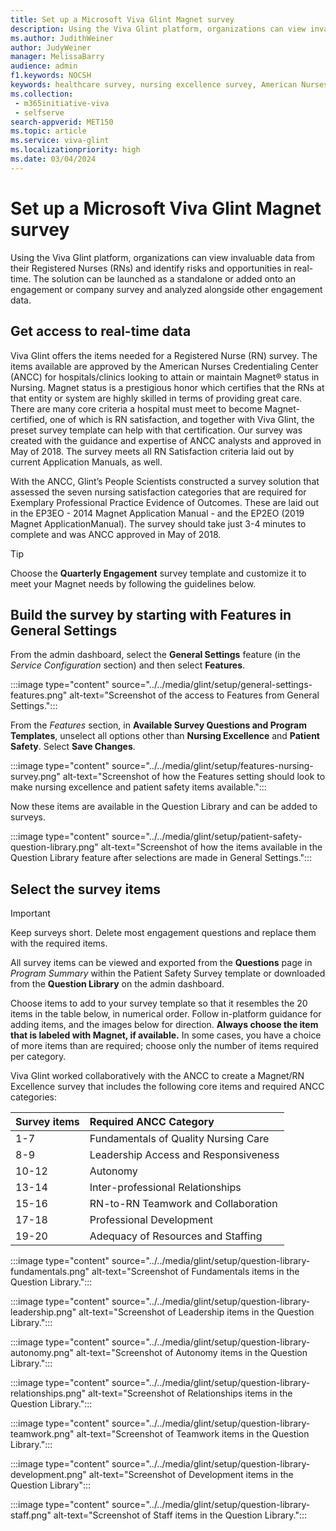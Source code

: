 ```yaml
---
title: Set up a Microsoft Viva Glint Magnet survey
description: Using the Viva Glint platform, organizations can view invaluable data from their RNs and identify risks and opportunities in real-time.
ms.author: JudithWeiner
author: JudyWeiner
manager: MelissaBarry
audience: admin
f1.keywords: NOCSH
keywords: healthcare survey, nursing excellence survey, American Nurses Credentialing Center, Magneet
ms.collection: 
 - m365initiative-viva
 - selfserve
search-appverid: MET150
ms.topic: article
ms.service: viva-glint
ms.localizationpriority: high
ms.date: 03/04/2024
---
```


# Set up a Microsoft Viva Glint Magnet survey

Using the Viva Glint platform, organizations can view invaluable data from their Registered Nurses (RNs) and identify risks and opportunities in real-time. The solution can be launched as a standalone or added onto an engagement or company survey and analyzed alongside other engagement data.

## Get access to real-time data

Viva Glint offers the items needed for a Registered Nurse (RN) survey. The items available are approved by the American Nurses Credentialing Center (ANCC) for hospitals/clinics looking to attain or maintain Magnet® status in Nursing. Magnet status is a prestigious honor which certifies that the RNs at that entity or system are highly skilled in terms of providing great care. There are many core criteria a hospital must meet to become Magnet-certified, one of which is RN satisfaction, and together with Viva Glint, the preset survey template can help with that certification. Our survey was created with the guidance and expertise of ANCC analysts and approved in May of 2018. The survey meets all RN Satisfaction criteria laid out by current Application Manuals, as well. 

With the ANCC, Glint’s People Scientists constructed a survey solution that assessed the seven nursing satisfaction categories that are required for Exemplary Professional Practice Evidence of Outcomes. These are laid out in the EP3EO - 2014 Magnet Application Manual - and the EP2EO (2019 Magnet ApplicationManual). The survey should take just 3-4 minutes to complete and was ANCC approved in May of 2018. 

> [!TIP]
> Choose the **Quarterly Engagement** survey template and customize it to meet your Magnet needs by following the guidelines below.

## Build the survey by starting with Features in General Settings

From the admin dashboard, select the **General Settings** feature (in the *Service Configuration* section) and then select **Features**. 

:::image type="content" source="../../media/glint/setup/general-settings-features.png" alt-text="Screenshot of the access to Features from General Settings.":::

From the *Features* section, in **Available Survey Questions and Program Templates**, unselect all options other than **Nursing Excellence** and **Patient Safety**. 
Select **Save Changes**. 

:::image type="content" source="../../media/glint/setup/features-nursing-survey.png" alt-text="Screenshot of how the Features setting should look to make nursing excellence and patient safety items available.":::

Now these items are available in the Question Library and can be added to surveys.

:::image type="content" source="../../media/glint/setup/patient-safety-question-library.png" alt-text="Screenshot of how the items available in the Question Library feature after selections are made in General Settings.":::

## Select the survey items

>[!IMPORTANT]
>Keep surveys short. Delete most engagement questions and replace them with the required items.

All survey items can be viewed and exported from the **Questions** page in *Program Summary* within the Patient Safety Survey template or downloaded from the **Question Library** on the admin dashboard. 

Choose items to add to your survey template so that it resembles the 20 items in the table below, in numerical order. Follow in-platform guidance for adding items, and the images below for direction. **Always choose the item that is labeled with Magnet, if available.** In some cases, you have a choice of more items than are required; choose only the number of items required per category. 

Viva Glint worked collaboratively with the ANCC to create a Magnet/RN Excellence survey that includes the following core items and required ANCC categories:

|Survey items|Required ANCC Category|
|:-----------|:----------------------|
|1-7|Fundamentals of Quality Nursing Care|
|8-9|Leadership Access and Responsiveness|
|10-12|Autonomy|
|13-14|Inter-professional Relationships|
|15-16|RN-to-RN Teamwork and Collaboration|
|17-18|Professional Development|
|19-20|Adequacy of Resources and Staffing|

:::image type="content" source="../../media/glint/setup/question-library-fundamentals.png" alt-text="Screenshot of Fundamentals items in the Question Library.":::

:::image type="content" source="../../media/glint/setup/question-library-leadership.png" alt-text="Screenshot of Leadership items in the Question Library.":::

:::image type="content" source="../../media/glint/setup/question-library-autonomy.png" alt-text="Screenshot of Autonomy items in the Question Library.":::

:::image type="content" source="../../media/glint/setup/question-library-relationships.png" alt-text="Screenshot of Relationships items in the Question Library.":::

:::image type="content" source="../../media/glint/setup/question-library-teamwork.png" alt-text="Screenshot of Teamwork items in the Question Library.":::

:::image type="content" source="../../media/glint/setup/question-library-development.png" alt-text="Screenshot of Development items in the Question Library":::

:::image type="content" source="../../media/glint/setup/question-library-staff.png" alt-text="Screenshot of Staff items in the Question Library.":::
